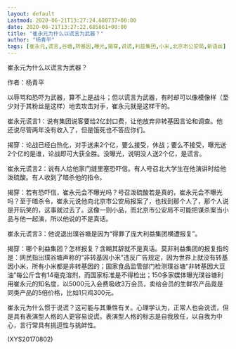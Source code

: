 ```yaml
---
layout: default
Lastmod: 2020-06-21T13:27:24.680737+00:00
date: 2020-06-21T13:27:22.685861+00:00
title: "崔永元为什么以谎言为武器？"
author: "杨青平"
tags: [崔永元,谎言,谷塘,转基因,曝光,揭穿,说谎,利益集团,小米,北京市公安局,新语丝]
---
```


崔永元为什么以谎言为武器？

作者：杨青平

以辱骂和恐吓为武器，算不上是战斗；但以谎言为武器，有时却可以像模像样（至少对于其粉丝是这样）地去攻击对手，崔永元就是这样干的。

崔永元谎言1：说有集团说客要给2亿封口费，让他放弃非转基因言论和调查。他还说尽管两年没有收入了，但是饿死也不答应你们。

揭穿：论战已经白热化，对手送来2个亿，要么接受，休战；要么不接受，曝光送2个亿的是谁，论战即可大获全胜。没曝光，说明没人送2个亿，是谎言。

崔永元谎言2：说有人给他家门缝里塞恐吓信。有人号召北大学生在他演讲时给他泼硫酸。有人收到了暗杀他的指令。

揭穿：若有恐吓信，崔永元会不曝光吗？号召泼硫酸若是真的，崔永元会不曝光吗？至于暗杀令，崔永元说他向北京市公安局报案了，也找到那个人了，那个人说是开玩笑的，这事就过去了。这像一则小品，而北京市公安局不可能把谋杀案当小品与他一起演，所以他说的不是真话。

崔永元谎言3：他说退出璞谷塘是因为“得罪了庞大利益集团横遭报复”。

揭穿：哪个利益集团？怎样报复？含糊其辞就不是真话。莫非利益集团的报复指的是：网民指出璞谷塘声称的“非转基因小米”违反广告规定，因为世界上就没有转基因小米，所有小米都是非转基因的；国家食品监管部门检测璞谷塘“非转基因大豆油”每公斤含有14毫克溶剂，而国家标准是不得检出；150多家媒体曝光璞谷塘利用崔永元的知名度，以5000元入会费吸收3万会员，卖给会员的生鲜农产品竟是同类产品的5倍价格，比如1只鸡300元。

崔永元为什么惯于说谎？这可能与其秉性有关。心理学认为，正常人也会说谎，但是具有表演型人格的人更容易说谎。表演型人格的标志是自我放任，以自我为中心，言行常具有挑逗性与挑衅性。

(XYS20170802)

